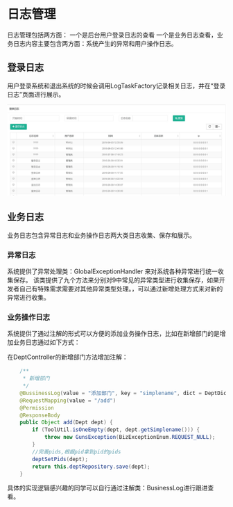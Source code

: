 # 日志管理
日志管理包括两方面：
一个是后台用户登录日志的查看
一个是业务日志查看，业务日志内容主要包含两方面：系统产生的异常和用户操作日志。



## 登录日志
用户登录系统和退出系统的时候会调用LogTaskFactory记录相关日志，并在“登录日志”页面进行展示。

![loginLog](./img/loginLog.jpg)

## 业务日志

业务日志包含异常日志和业务操作日志两大类日志收集、保存和展示。

### 异常日志

系统提供了异常处理类：GlobalExceptionHandler 来对系统各种异常进行统一收集保存。
该类提供了九个方法来分别对9中常见的异常类型进行收集保存，如果开发者自己有特殊需求需要对其他异常类型处理。，可以通过新增处理方式来对新的异常进行收集。


### 业务操作日志

系统提供了通过注解的形式可以方便的添加业务操作日志，比如在新增部门的是增加业务日志通过如下方式：

在DeptController的新增部门方法增加注解：

```java
    /**
     * 新增部门
     */
    @BussinessLog(value = "添加部门", key = "simplename", dict = DeptDict.class)
    @RequestMapping(value = "/add")
    @Permission
    @ResponseBody
    public Object add(Dept dept) {
        if (ToolUtil.isOneEmpty(dept, dept.getSimplename())) {
            throw new GunsException(BizExceptionEnum.REQUEST_NULL);
        }
        //完善pids,根据pid拿到pid的pids
        deptSetPids(dept);
        return this.deptRepository.save(dept);
    }
```

具体的实现逻辑感兴趣的同学可以自行通过注解类：BusinessLog进行跟进查看。